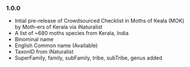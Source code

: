 ### 1.0.0
* Intial pre-release of Crowdsourced Checklist in Moths of Keala (MOK) by Moth-ers of Kerala via iNaturalist
* A list of ~680 moths species from Kerala, India
* Binominal name
* English Common name (Available)
* TaxonID from iNaturalist
* SuperFamily, family, subFamily, tribe, subTribe, genus added
